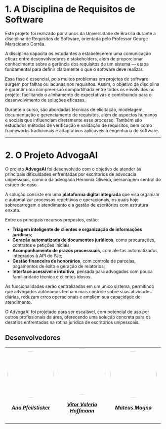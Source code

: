 # 1. A Disciplina de Requisitos de Software

Este projeto foi realizado por alunos da Universidade de Brasília durante a disciplina de Requisitos de Software, orientada pelo Professor George Marscicano Corrêa.

A disciplina capacita os estudantes a estabelecerem uma comunicação eficaz entre desenvolvedores e stakeholders, além de proporcionar conhecimento sobre a gerência dos requisitos de um sistema — etapa fundamental para definir claramente o que o software deve realizar. 

Essa fase é essencial, pois muitos problemas em projetos de software surgem por falhas ou lacunas nos requisitos. Assim, o objetivo da disciplina é garantir uma compreensão compartilhada entre todos os envolvidos no projeto, facilitando o alinhamento de expectativas e contribuindo para o desenvolvimento de soluções eficazes.

Durante o curso, são abordadas técnicas de elicitação, modelagem, documentação e gerenciamento de requisitos, além de aspectos humanos e sociais que influenciam diretamente esse processo. Também são estudados métodos de verificação e validação de requisitos, bem como frameworks tradicionais e adaptativos aplicáveis à engenharia de software.

---

# 2. O Projeto AdvogaAI

O projeto **AdvogaAI** foi desenvolvido com o objetivo de atender às principais dificuldades enfrentadas por escritórios de advocacia unipessoais, como o da advogada Hermínia Oliveira, personagem central do estudo de caso.

A solução consiste em uma **plataforma digital integrada** que visa organizar e automatizar processos repetitivos e operacionais, os quais hoje sobrecarregam o atendimento e a gestão de escritórios com estrutura enxuta.

Entre os principais recursos propostos, estão:

- **Triagem inteligente de clientes e organização de informações jurídicas**;
- **Geração automatizada de documentos jurídicos**, como procurações, contratos e petições iniciais;
- **Acompanhamento de prazos processuais**, com alertas automatizados integrados à API do PJe;
- **Gestão financeira de honorários**, com controle de parcelas, pagamentos de êxito e geração de relatórios;
- **Interface acessível e intuitiva**, pensada para advogados com pouca familiaridade técnica e clientes idosos.

As funcionalidades serão centralizadas em um único sistema, permitindo que advogados autônomos tenham mais controle sobre suas atividades diárias, reduzam erros operacionais e ampliem sua capacidade de atendimento.

O AdvogaAI foi projetado para ser escalável, com potencial de uso por outros profissionais da área, oferecendo uma solução concreta para os desafios enfrentados na rotina jurídica de escritórios unipessoais.

## Desenvolvedores

<center>
<table style="margin-left: auto; margin-right: auto;">
    <tr>
        <td align="center">
            <a href="https://github.com/ana-pfeilsticker">
                <img style="border-radius: 50%;" src="https://avatars.githubusercontent.com/u/110688069?v=4" width="150px;"/>
                <h5 class="text-center">Ana Pfeilsticker</h5>
            </a>
        </td>
        <td align="center">
            <a href="https://github.com/vitor-hoffmann">
                <img style="border-radius: 50%;" src="https://avatars.githubusercontent.com/u/137011464?v=4" width="150px;"/>
                <h5 class="text-center">Vitor Valerio Hoffmann</h5>
            </a>
        </td>
        <td align="center">
            <a href="https://github.com/mtsmgn0">
                <img style="border-radius: 50%;" src="https://avatars.githubusercontent.com/u/143732873?v=4" width="150px;"/>
                <h5 class="text-center">Mateus Magno</h5>
            </a>
        </td>
        </td>
        <td align="center">
            <a href="https://github.com/yanzin00">
                <img style="border-radius: 50%;" src="https://avatars.githubusercontent.com/u/118907920?v=4" width="150px;"/>
                <h5 class="text-center">Yan Lucas</h5>
            </a>
        </td>
        <td align="center">
            <a href="https://github.com/Nathan-bs">
                <img style="border-radius: 50%;" src="https://avatars.githubusercontent.com/u/143636158?v=4" width="150px;"/>
                <h5 class="text-center">Nathan Batista</h5>
            </a>
        </td>
         <td align="center">
            <a href="https://github.com/LucasMF1">
                <img style="border-radius: 50%;" src="https://avatars.githubusercontent.com/u/141961882?v=4" width="150px;"/>
                <h5 class="text-center">Lucas Monteiro</h5>
            </a>
        </td>
        
</table>
</center>
